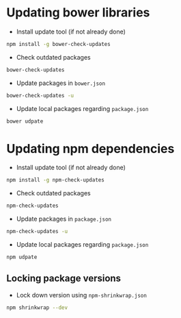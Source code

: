 # Updating bower libraries

- Install update tool (if not already done)
```sh
npm install -g bower-check-updates
```

- Check outdated packages
```sh
bower-check-updates 
```

- Update packages in `bower.json`
```sh
bower-check-updates -u
```

- Update local packages regarding `package.json`
```sh
bower udpate
```

# Updating npm dependencies

- Install update tool (if not already done)
```sh
npm install -g npm-check-updates
```

- Check outdated packages
```sh
npm-check-updates 
```

- Update packages in `package.json`
```sh
npm-check-updates -u
```

- Update local packages regarding `package.json`
```sh
npm udpate
```

## Locking package versions

- Lock down version using `npm-shrinkwrap.json`
```sh
npm shrinkwrap --dev
```